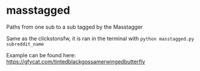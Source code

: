 # masstagged
Paths from one sub to a sub tagged by the Masstagger

Same as the clickstonsfw, it is ran in the terminal with `python masstagged.py subreddit_name`

Example can be found here: https://gfycat.com/tintedblackgossamerwingedbutterfly
